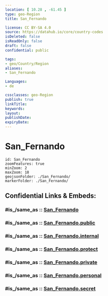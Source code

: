 ```yaml
---
location: [ 10.28 , -61.45 ] 
type: geo-Region
title: San_Fernando

license: CC BY-SA 4.0
source: https://datahub.io/core/country-codes
isDeleted: false
isReadOnly: false
draft: false
confidential: public

tags:
- geo/Country/Region
aliases:
- San_Fernando

Languages:
- de

cssclasses: geo-Region
publish: true
linkTitle: 
keywords: 
layout: 
publishDate: 
expiryDate: 
---
```


# San_Fernando

```leaflet
id: San_Fernando
zoomFeatures: true 
minZoom: 2 
maxZoom: 18
geojsonFolder: ./San_Fernando/
markerFolder: ./San_Fernando/
```


## Confidential Links & Embeds: 

### #is_/same_as :: [San_Fernando](/_Standards/Earth/Continent/America~Caribbean/Trinidad_and_Tobago~Islands/Regions~Trinidad-Tobago/San_Fernando.md) 

### #is_/same_as :: [San_Fernando.public](/_public/Earth/Continent/America~Caribbean/Trinidad_and_Tobago~Islands/Regions~Trinidad-Tobago/San_Fernando.public.md) 

### #is_/same_as :: [San_Fernando.internal](/_internal/Earth/Continent/America~Caribbean/Trinidad_and_Tobago~Islands/Regions~Trinidad-Tobago/San_Fernando.internal.md) 

### #is_/same_as :: [San_Fernando.protect](/_protect/Earth/Continent/America~Caribbean/Trinidad_and_Tobago~Islands/Regions~Trinidad-Tobago/San_Fernando.protect.md) 

### #is_/same_as :: [San_Fernando.private](/_private/Earth/Continent/America~Caribbean/Trinidad_and_Tobago~Islands/Regions~Trinidad-Tobago/San_Fernando.private.md) 

### #is_/same_as :: [San_Fernando.personal](/_personal/Earth/Continent/America~Caribbean/Trinidad_and_Tobago~Islands/Regions~Trinidad-Tobago/San_Fernando.personal.md) 

### #is_/same_as :: [San_Fernando.secret](/_secret/Earth/Continent/America~Caribbean/Trinidad_and_Tobago~Islands/Regions~Trinidad-Tobago/San_Fernando.secret.md)

